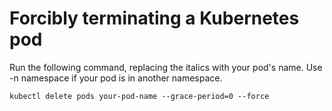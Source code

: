# Forcibly terminating a Kubernetes pod

Run the following command, replacing the italics with your pod's name. Use -n namespace if your pod is in another namespace.

```
kubectl delete pods your-pod-name --grace-period=0 --force
```